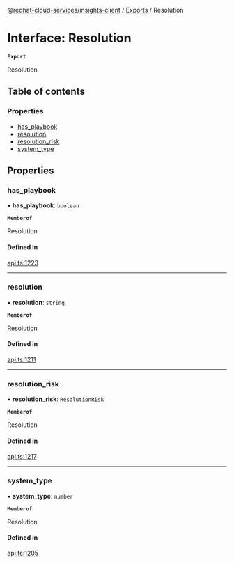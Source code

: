 [@redhat-cloud-services/insights-client](../README.md) / [Exports](../modules.md) / Resolution

# Interface: Resolution

**`Export`**

Resolution

## Table of contents

### Properties

- [has\_playbook](Resolution.md#has_playbook)
- [resolution](Resolution.md#resolution)
- [resolution\_risk](Resolution.md#resolution_risk)
- [system\_type](Resolution.md#system_type)

## Properties

### has\_playbook

• **has\_playbook**: `boolean`

**`Memberof`**

Resolution

#### Defined in

[api.ts:1223](https://github.com/RedHatInsights/javascript-clients/blob/main/packages/insights/api.ts#L1223)

___

### resolution

• **resolution**: `string`

**`Memberof`**

Resolution

#### Defined in

[api.ts:1211](https://github.com/RedHatInsights/javascript-clients/blob/main/packages/insights/api.ts#L1211)

___

### resolution\_risk

• **resolution\_risk**: [`ResolutionRisk`](ResolutionRisk.md)

**`Memberof`**

Resolution

#### Defined in

[api.ts:1217](https://github.com/RedHatInsights/javascript-clients/blob/main/packages/insights/api.ts#L1217)

___

### system\_type

• **system\_type**: `number`

**`Memberof`**

Resolution

#### Defined in

[api.ts:1205](https://github.com/RedHatInsights/javascript-clients/blob/main/packages/insights/api.ts#L1205)
